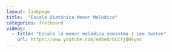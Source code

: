 ```yaml
---
layout: linkpage
title:  "Escala Diatônica Menor Melódica"
categories: fretboard
videos:
  - title: "Escala lá menor melódica semínima | Leo Justen"
    url: https://www.youtube.com/embed/bCCTjQH9yoc
---
```

